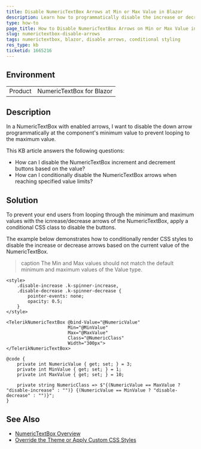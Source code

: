 ```yaml
---
title: Disable NumericTextBox Arrows at Min or Max Value in Blazor
description: Learn how to programmatically disable the increase or decrease arrows of a NumericTextBox in Blazor when the value reaches its minimum or maximum limit.
type: how-to
page_title: How to Disable NumericTextBox Arrows on Min or Max Value in Blazor
slug: numerictextbox-disable-arrows
tags: numerictextbox, blazor, disable arrows, conditional styling
res_type: kb
ticketid: 1665216
---
```


## Environment

<table>
    <tbody>
	    <tr>
	    	<td>Product</td>
	    	<td>NumericTextBox for Blazor</td>
	    </tr>
    </tbody>
</table>

## Description

In a NumericTextBox with enabled arrows, I want to disable the down arrow programmatically at the component's minimum value to prevent looping to the maximum value. 

This KB article answers the following questions:

- How can I disable the NumericTextBox increment and decrement buttons based on the value?
- How can I conditionally disable the NumericTextBox arrows when reaching specified value limits?

## Solution

To prevent your end users from looping through the minimum and maximum values with the icnrease/decrease arrows of the NumericTextBox, apply a conditional CSS class to disable the buttons. 

The example below demonstrates how to conditionally render CSS styles to disable the increase or decrease arrows based on the current value of the NumericTextBox.

>caption The Min and Max values should not match the default minimum and maximum values of the Value type.

````RAZOR
<style>
    .disable-increase .k-spinner-increase,
    .disable-decrease .k-spinner-decrease {
        pointer-events: none;
        opacity: 0.5;
    }
</style>

<TelerikNumericTextBox @bind-Value="@NumericValue"
                       Min="@MinValue"
                       Max="@MaxValue"
                       Class="@NumericClass"
                       Width="300px">
</TelerikNumericTextBox>

@code {
    private int NumericValue { get; set; } = 3;
    private int MinValue { get; set; } = 1;
    private int MaxValue { get; set; } = 10;

    private string NumericClass => $"{(NumericValue == MaxValue ? "disable-increase" : "")} {(NumericValue == MinValue ? "disable-decrease" : "")}";
}
````

## See Also

* [NumericTextBox Overview](https://docs.telerik.com/blazor-ui/components/numerictextbox/overview)
* [Override the Theme or Apply Custom CSS Styles](slug:themes-override)
